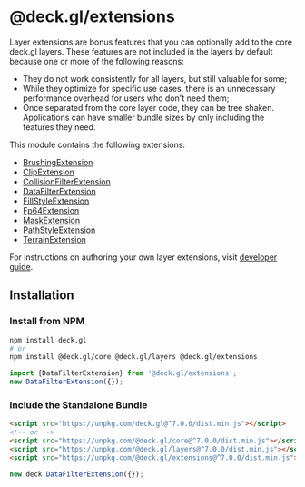 # @deck.gl/extensions

Layer extensions are bonus features that you can optionally add to the core deck.gl layers. These features are not included in the layers by default because one or more of the following reasons:

- They do not work consistently for all layers, but still valuable for some;
- While they optimize for specific use cases, there is an unnecessary performance overhead for users who don't need them;
- Once separated from the core layer code, they can be tree shaken. Applications can have smaller bundle sizes by only including the features they need.

This module contains the following extensions:

- [BrushingExtension](./brushing-extension.md)
- [ClipExtension](./clip-extension.md)
- [CollisionFilterExtension](./collision-filter-extension.md)
- [DataFilterExtension](./data-filter-extension.md)
- [FillStyleExtension](./fill-style-extension.md)
- [Fp64Extension](./fp64-extension.md)
- [MaskExtension](./mask-extension.md)
- [PathStyleExtension](./path-style-extension.md)
- [TerrainExtension](./terrain-extension.md)

For instructions on authoring your own layer extensions, visit [developer guide](../../developer-guide/custom-layers/layer-extensions.md).


## Installation

### Install from NPM

```bash
npm install deck.gl
# or
npm install @deck.gl/core @deck.gl/layers @deck.gl/extensions
```

```js
import {DataFilterExtension} from '@deck.gl/extensions';
new DataFilterExtension({});
```

### Include the Standalone Bundle

```html
<script src="https://unpkg.com/deck.gl@^7.0.0/dist.min.js"></script>
<!-- or -->
<script src="https://unpkg.com/@deck.gl/core@^7.0.0/dist.min.js"></script>
<script src="https://unpkg.com/@deck.gl/layers@^7.0.0/dist.min.js"></script>
<script src="https://unpkg.com/@deck.gl/extensions@^7.0.0/dist.min.js"></script>
```

```js
new deck.DataFilterExtension({});
```
